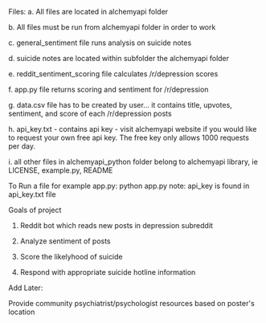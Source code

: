Files:
a.  All files are located in alchemyapi folder

b.  All files must be run from alchemyapi folder in order to work

c.  general_sentiment file runs analysis on suicide notes

d.  suicide notes are located within subfolder the alchemyapi folder 

e.  reddit_sentiment_scoring file calculates /r/depression scores 

f.  app.py file returns scoring and sentiment for /r/depression

g.  data.csv file has to be created by user... it contains title, upvotes, sentiment, and score of each /r/depression posts

h.  api_key.txt - contains api key - visit alchemyapi website if you would like to request your own free api key.  The free key only allows 1000 requests per day.

i.  all other files in alchemyapi_python folder belong to alchemyapi library, ie LICENSE, example.py, README

To Run a file for example app.py:
     python app.py <api key>
     note:  api_key is found in api_key.txt file

Goals of project

1.  Reddit bot which reads new posts in depression subreddit 

2.  Analyze sentiment of posts

3.  Score the likelyhood of suicide

4.  Respond with appropriate suicide hotline information

Add Later:

Provide community psychiatrist/psychologist resources based on poster's location
